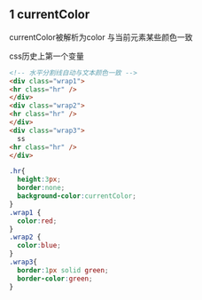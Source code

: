 ## 1 currentColor

  currentColor被解析为color 与当前元素某些颜色一致

  css历史上第一个变量

```html
<!-- 水平分割线自动与文本颜色一致 -->
<div class="wrap1">
<hr class="hr" />
</div>
<div class="wrap2">
<hr class="hr" />
</div>
<div class="wrap3">
  ss
<hr class="hr" />
</div>
```

```css
.hr{
  height:3px;
  border:none;
  background-color:currentColor;
}
.wrap1 {
  color:red;
}
.wrap2 {
  color:blue;
}
.wrap3{
  border:1px solid green;
  border-color:green;
}
```



